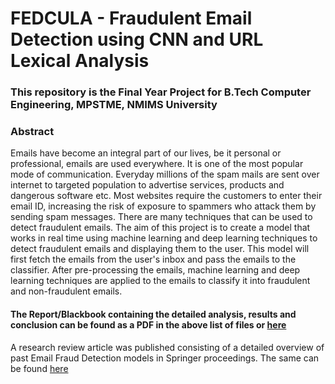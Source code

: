 # FEDCULA - Fraudulent Email Detection using CNN and URL Lexical Analysis

### This repository is the Final Year Project for B.Tech Computer Engineering, MPSTME, NMIMS  University

### Abstract

Emails have become an integral part of our lives, be it personal or professional, emails are used everywhere. It is one of the most popular mode of communication. Everyday millions of the spam mails are sent over internet to targeted population to advertise services, products and dangerous software etc. Most websites require the customers to enter their email ID, increasing the risk of exposure to spammers who attack them by sending spam messages. There are many techniques that can be used to detect fraudulent emails. The aim of this project is to create a model that works in real time using machine learning and deep learning techniques to detect fraudulent emails and displaying them to the user. This model will first fetch the emails from the user's inbox and pass the emails to the classifier. After pre-processing the emails, machine learning and deep learning techniques are applied to the emails to classify it into fraudulent and non-fraudulent emails.

#### The Report/Blackbook containing the detailed analysis, results and conclusion can be found as a PDF in the above list of files or [here](https://github.com/HiteshSoneji/FEDCULA-Fraudulent-Email-Detection-using-CNN-and-URL-Lexical-Analysis/blob/main/FEDCULA-Blackbook.pdf)

A research review article was published consisting of a detailed overview of past Email Fraud Detection models in Springer proceedings. The same can be found [here](https://link.springer.com/chapter/10.1007/978-981-16-6890-6_9)
